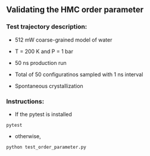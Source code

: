 ## Validating the HMC order parameter 

### Test trajectory description:

* 512 mW coarse-grained model of water

* T = 200 K and P = 1 bar

* 50 ns production run

* Total of 50 configuratinos sampled with 1 ns interval 

* Spontaneous crystallization 

### Instructions:

* If the pytest is installed

```
pytest 
``` 

* otherwise, 

```
python test_order_parameter.py  
```

